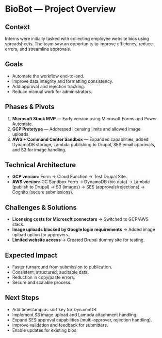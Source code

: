 # BioBot — Project Overview

## Context
Interns were initially tasked with collecting employee website bios using spreadsheets. The team saw an opportunity to improve efficiency, reduce errors, and streamline approvals.

## Goals
- Automate the workflow end-to-end.
- Improve data integrity and formatting consistency.
- Add approval and rejection tracking.
- Reduce manual work for administrators.

## Phases & Pivots
1. **Microsoft Stack MVP** — Early version using Microsoft Forms and Power Automate.
2. **GCP Prototype** — Addressed licensing limits and allowed image uploads.
3. **AWS + Command Center Sandbox** — Expanded capabilities, added DynamoDB storage, Lambda publishing to Drupal, SES email approvals, and S3 for image handling.

## Technical Architecture
- **GCP version:** Form → Cloud Function → Test Drupal Site.
- **AWS version:** CC Sandbox Form → DynamoDB (bio data) → Lambda (publish to Drupal) → S3 (images) → SES (approvals/rejections) → Cognito (secure submissions).

## Challenges & Solutions
- **Licensing costs for Microsoft connectors** → Switched to GCP/AWS stack.
- **Image uploads blocked by Google login requirements** → Added image upload option for approvers.
- **Limited website access** → Created Drupal dummy site for testing.

## Expected Impact
- Faster turnaround from submission to publication.
- Consistent, structured, auditable data.
- Reduction in copy/paste errors.
- Secure and scalable process.

## Next Steps
- Add timestamp as sort key for DynamoDB.
- Implement S3 image upload and Lambda attachment handling.
- Expand SES approval capabilities (multi-approver, rejection handling).
- Improve validation and feedback for submitters.
- Enable updates for existing bios.